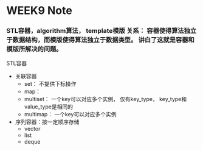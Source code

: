 # WEEK9 Note

### STL容器，algorithm算法， template模版 关系： 容器使得算法独立于数据结构，而模版使得算法独立于数据类型。 讲白了这就是容器和模版所解决的问题。

STL容器
- 关联容器
  - set： 不提供下标操作
  - map：
  - multiset： 一个key可以对应多个实例， 仅有key_type， key_type和value_type是相同的
  - multimap： 一个key可以对应多个实例
- 序列容器：按一定顺序存储
  - vector
  - list
  - deque
